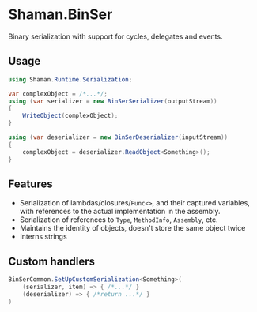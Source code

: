 # Shaman.BinSer
Binary serialization with support for cycles, delegates and events.

## Usage
```csharp
using Shaman.Runtime.Serialization;

var complexObject = /*...*/;
using (var serializer = new BinSerSerializer(outputStream))
{
    WriteObject(complexObject);
}

using (var deserializer = new BinSerDeserializer(inputStream))
{
    complexObject = deserializer.ReadObject<Something>();
}

```

## Features
* Serialization of lambdas/closures/`Func<>`, and their captured variables, with references to the actual implementation in the assembly.
* Serialization of references to `Type`, `MethodInfo`, `Assembly`, etc.
* Maintains the identity of objects, doesn't store the same object twice
* Interns strings

## Custom handlers
```csharp
BinSerCommon.SetUpCustomSerialization<Something>(
    (serializer, item) => { /*...*/ }
    (deserializer) => { /*return ...*/ }
)
```